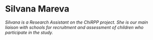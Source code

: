 # Silvana Mareva
*Silvana is a Research Assistant on the ChiRPP project. She is our main liaison with schools for recruitment and assessment of children who participate in the study.* 

